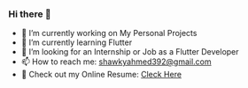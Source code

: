 ### Hi there 👋


- 🔭 I’m currently working on My Personal Projects
- 🌱 I’m currently learning Flutter
- 🤔 I’m looking for an Internship or Job as a Flutter Developer
- 📫 How to reach me: shawkyahmed392@gmail.com
- 📄 Check out my Online Resume: [Cleck Here](https://ahmedshawkyahmed.github.io/Online_Resume/)
